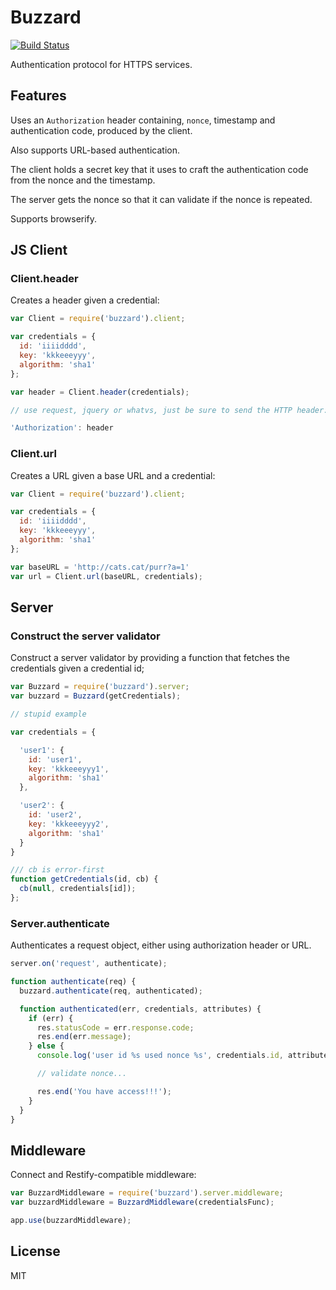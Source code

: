 # Buzzard

[![Build Status](https://travis-ci.org/pgte/node-buzzard.png?branch=master)](https://travis-ci.org/pgte/node-buzzard)

Authentication protocol for HTTPS services.

## Features

Uses an `Authorization` header containing, `nonce`, timestamp and authentication code, produced by the client.

Also supports URL-based authentication.

The client holds a secret key that it uses to craft the authentication code from the nonce and the timestamp.

The server gets the nonce so that it can validate if the nonce is repeated.

Supports browserify.


## JS Client

### Client.header

Creates a header given a credential:

```javascript
var Client = require('buzzard').client;

var credentials = {
  id: 'iiiidddd',
  key: 'kkkeeeyyy',
  algorithm: 'sha1'
};

var header = Client.header(credentials);

// use request, jquery or whatvs, just be sure to send the HTTP header:

'Authorization': header
```

### Client.url

Creates a URL given a base URL and a credential:

```javascript
var Client = require('buzzard').client;

var credentials = {
  id: 'iiiidddd',
  key: 'kkkeeeyyy',
  algorithm: 'sha1'
};

var baseURL = 'http://cats.cat/purr?a=1'
var url = Client.url(baseURL, credentials);
```

## Server

### Construct the server validator

Construct a server validator by providing a function that fetches the credentials given a credential id;

```javascript
var Buzzard = require('buzzard').server;
var buzzard = Buzzard(getCredentials);

// stupid example

var credentials = {

  'user1': {
    id: 'user1',
    key: 'kkkeeeyyy1',
    algorithm: 'sha1'
  },

  'user2': {
    id: 'user2',
    key: 'kkkeeeyyy2',
    algorithm: 'sha1'
  }
}

/// cb is error-first
function getCredentials(id, cb) {
  cb(null, credentials[id]);
};

```

### Server.authenticate

Authenticates a request object, either using authorization header or URL.

```javascript
server.on('request', authenticate);

function authenticate(req) {
  buzzard.authenticate(req, authenticated);

  function authenticated(err, credentials, attributes) {
    if (err) {
      res.statusCode = err.response.code;
      res.end(err.message);
    } else {
      console.log('user id %s used nonce %s', credentials.id, attributes.nonce);

      // validate nonce...

      res.end('You have access!!!');
    }
  }
}
```

## Middleware

Connect and Restify-compatible middleware:

```javascript
var BuzzardMiddleware = require('buzzard').server.middleware;
var buzzardMiddleware = BuzzardMiddleware(credentialsFunc);

app.use(buzzardMiddleware);
```

## License

MIT
